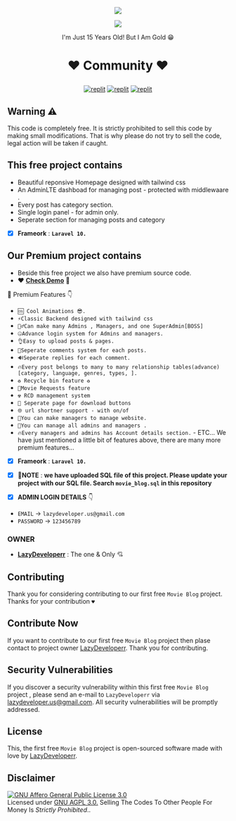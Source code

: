 
<p align="center">
  <a href="https://github.com/LazyDeveloperr/readme-typing-svg">
    <img src="https://readme-typing-svg.demolab.com/?lines=Rolex&font=Fira%20SemiBold&center=true&width=480&height=45&color=fff68f&vCenter=true&pause=1000&size=40" /></a>
</p>

<p align="center">
  <a href="https://github.com/LazyDeveloperr/readme-typing-svg">
    <img src="https://readme-typing-svg.demolab.com/?lines=Not%20a%20app%20and%20BOT%20developer;But%20This%2is%20Starting;2%2B%20years%20of%20Telegram%20experience;Always%20learning%20new%20things;Movies%20Channel%20OWNER&font=Fira%20Code&center=true&width=500&height=45&color=f75c7e&vCenter=true&pause=1000&size=22" /></a>
</p>

<p align="center">
 I'm Just 15 Years Old! But I Am Gold 😁
</p>

# <p align="center">❤️ Community ❤️</p>
</p>
<p align="center">
<a href="https://instagram.com/LazyDeveloperr?igshid=YmMyMTA2M2Y="><img alt="replit" src="https://img.shields.io/badge/-Instagram-orange?style=for-the-badge&logo=instagram&logoColor=white"/></a> <a href="https://telegram.me/TamillRockerznet"><img alt="replit" src="https://img.shields.io/badge/-Telegram-blue?style=for-the-badge&logo=telegram&logoColor=white"/></a>
<a href="https://youtube.com/@LazyDeveloperr?igshid=YmMyMTA2M2Y="><img alt="replit" src="https://img.shields.io/badge/-youtube-red?style=for-the-badge&logo=youtube&logoColor=white"/></a>
</p>


## Warning ⚠
This code is completely free. It is strictly prohibited to sell this code by making small modifications. That is why please do not try to sell the code, legal action will be taken if caught.


## This free project contains

- Beautiful reponsive Homepage designed with tailwind css
- An AdminLTE dashboad for managing post - protected with middlewaare .
- Every post has category section. 
- Single login panel - for admin only.
- Seperate section for managing posts and category

- [x] **Frameork** : **`Laravel 10.`** 


## Our Premium project contains 
- Beside this free project we also have premium source code. 
- ♥ **[Check Demo](https://moviesadda.shop/)** 🎉

🎊 Premium Features 👇
- ``🆒 Cool Animations 😎.``
- ``⚡️Classic Backend designed with tailwind css``
- ``👮‍♂️Can make many Admins , Managers, and one SuperAdmin[BOSS]``
- ``🤐Advance login system for Admins and managers.``
- ``👌Easy to upload posts & pages.``
- ``💫Seperate comments system for each posts.``
- ``🔊Seperate replies for each comment.``
- ``🔥Every post belongs to many to many relationship tables(advance)[category, language, genres, types, ].``
- ``♻️ Recycle bin feature ♻️``
- ``🍿Movie Requests feature``
- ``☢ RCD management system``
- ``📃 Seperate page for download buttons``
- ``🌐 url shortner support - with on/of``
- ``🏪You can make managers to manage website.``
- ``👑You can manage all admins and managers .``
- ``🔥Every managers and admins has Account details section.`` - ETC...
We have just mentioned a little bit of features above, there are many more premium features...

- [x] **Frameork** : **`Laravel 10.`** 

- [x] **🎊NOTE** : **we have uploaded SQL file of this project. Please update your project with our SQL file. Search `movie_blog.sql` in this repository** 

- [x] **ADMIN LOGIN DETAILS** 👇
- `EMAIL` -> `lazydeveloper.us@gmail.com`
- `PASSWORD` -> `123456789`


### OWNER

- **[LazyDeveloperr](https://github.com/lazydeveloperr)** : The one & Only 💘


## Contributing

Thank you for considering contributing to our first free ``Movie Blog`` project. Thanks for your contribution ``♥``

## Contribute Now

If you want to contribute to our first free ``Movie Blog`` project then plase contact to project owner [LazyDeveloperr](https://telegram.me/lazydeveloperr). Thank you for contributing.


## Security Vulnerabilities

If you discover a security vulnerability within this first free ``Movie Blog`` project , please send an e-mail to ``LazyDeveloperr`` via [lazydeveloper.us@gmail.com](mailto:lazydeveloper.us@gmail.com). All security vulnerabilities will be promptly addressed.

## License

This, the first free ``Movie Blog`` project is open-sourced software made with love by [LazyDeveloperr](https://telegram.me/LazyDeveloperr). 

## Disclaimer

[![GNU Affero General Public License 3.0](https://www.gnu.org/graphics/agplv3-155x51.png)](https://www.gnu.org/licenses/agpl-3.0.en.html#header)    
Licensed under [GNU AGPL 3.0.](https://github.com/LazyDeveloperr/MovieBlog_YT/blob/main/LICENSE)
Selling The Codes To Other People For Money Is *Strictly Prohibited*..
